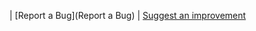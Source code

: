 [](Contributing.md) | [Report a Bug](Report a Bug) | [Suggest an improvement](https://github.com/krzychu124/Cities-Skylines-Traffic-Manager-President-Edition/issues/new?labels=feature%2C+triage&template=feature-request.md)